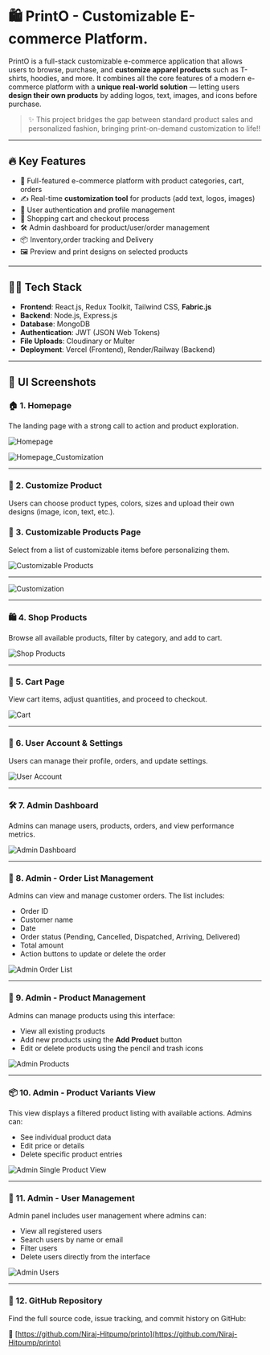 # 🛍️ PrintO - Customizable E-commerce Platform.

PrintO is a full-stack customizable e-commerce application that allows users to browse, purchase, and **customize apparel products** such as T-shirts, hoodies, and more. It combines all the core features of a modern e-commerce platform with a **unique real-world solution** — letting users **design their own products** by adding logos, text, images, and icons before purchase.

> ✨ This project bridges the gap between standard product sales and personalized fashion, bringing print-on-demand customization to life!!

---

## 🔥 Key Features

- 🧾 Full-featured e-commerce platform with product categories, cart, orders
- ✍️ Real-time **customization tool** for products (add text, logos, images)
- 👤 User authentication and profile management
- 🛒 Shopping cart and checkout process
- 🛠️ Admin dashboard for product/user/order management
- 📦 Inventory,order tracking and Delivery
- 🖼️ Preview and print designs on selected products

---

## 🧑‍💻 Tech Stack

- **Frontend**: React.js, Redux Toolkit, Tailwind CSS, **Fabric.js**
- **Backend**: Node.js, Express.js
- **Database**: MongoDB
- **Authentication**: JWT (JSON Web Tokens)
- **File Uploads**: Cloudinary or Multer
- **Deployment**: Vercel (Frontend), Render/Railway (Backend)


---

## 📸 UI Screenshots

### 🏠 1. Homepage

The landing page with a strong call to action and product exploration.

![Homepage](https://github.com/Niraj-Hitpump/printo/blob/main/frontend/printo/public/printo%20images/Homepage1.png)

![Homepage_Customization](https://github.com/Niraj-Hitpump/printo/blob/main/frontend/printo/public/printo%20images/Homepage2.png)

---

### 🎨 2. Customize Product

Users can choose product types, colors, sizes and upload their own designs (image, icon, text, etc.).


### 👕 3. Customizable Products Page

Select from a list of customizable items before personalizing them.

![Customizable Products](https://github.com/Niraj-Hitpump/printo/blob/main/frontend/printo/public/printo%20images/Customizable_products.png)

---

![Customization](https://github.com/Niraj-Hitpump/printo/blob/main/frontend/printo/public/printo%20images/Customization.png)

---



### 🛍️ 4. Shop Products

Browse all available products, filter by category, and add to cart.

![Shop Products](https://github.com/Niraj-Hitpump/printo/blob/main/frontend/printo/public/printo%20images/Prdoducts.png)

---

### 🛒 5. Cart Page

View cart items, adjust quantities, and proceed to checkout.

![Cart](https://github.com/Niraj-Hitpump/printo/blob/main/frontend/printo/public/printo%20images/cart.png)

---

### 👤 6. User Account & Settings

Users can manage their profile, orders, and update settings.

![User Account](https://github.com/Niraj-Hitpump/printo/blob/main/frontend/printo/public/printo%20images/UserAccount.png)

---

### 🛠️ 7. Admin Dashboard

Admins can manage users, products, orders, and view performance metrics.

![Admin Dashboard](https://github.com/Niraj-Hitpump/printo/blob/main/frontend/printo/public/printo%20images/Admin_Homepage.png)

---
### 🧩 8. Admin - Order List Management

Admins can view and manage customer orders. The list includes:

- Order ID
- Customer name
- Date
- Order status (Pending, Cancelled, Dispatched, Arriving, Delivered)
- Total amount
- Action buttons to update or delete the order

![Admin Order List](https://github.com/Niraj-Hitpump/printo/blob/main/frontend/printo/public/printo%20images/Admin_orderlist.png)

---

### 👕 9. Admin - Product Management

Admins can manage products using this interface:

- View all existing products
- Add new products using the **Add Product** button
- Edit or delete products using the pencil and trash icons

![Admin Products](https://github.com/Niraj-Hitpump/printo/blob/main/frontend/printo/public/printo%20images/Admin_products.png)

---

### 📦 10. Admin - Product Variants View

This view displays a filtered product listing with available actions. Admins can:

- See individual product data
- Edit price or details
- Delete specific product entries

![Admin Single Product View](https://github.com/Niraj-Hitpump/printo/blob/main/frontend/printo/public/printo%20images/Admin_products%20(2).png)

---

### 👤 11. Admin - User Management

Admin panel includes user management where admins can:

- View all registered users
- Search users by name or email
- Filter users
- Delete users directly from the interface

![Admin Users](https://github.com/Niraj-Hitpump/printo/blob/main/frontend/printo/public/printo%20images/Admin_Users.png)

---

### 📎 12. GitHub Repository

Find the full source code, issue tracking, and commit history on GitHub:

🔗 [https://github.com/Niraj-Hitpump/printo](https://github.com/Niraj-Hitpump/printo)
